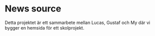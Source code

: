 # News source

Detta projektet är ett sammarbete mellan Lucas, Gustaf och My där vi bygger en hemsida för ett skolprojekt.
